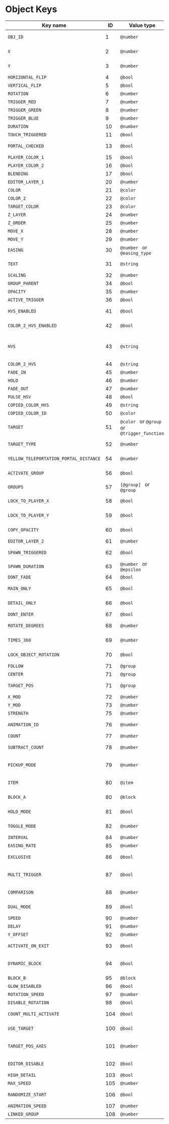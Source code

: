 # Object Keys

| Key name                               | ID  | Value type                                    | Description                                                                                                                                                    |
| -------------------------------------- | --- | --------------------------------------------- | -------------------------------------------------------------------------------------------------------------------------------------------------------------- |
| `OBJ_ID `                              | 1   | `@number `                                    | The ID that decides what kind of object this is. Each object type in gd has a unique ID.                                                                       |
| `X `                                   | 2   | `@number `                                    | The X position of an object in units (one grid square = 30 units, +x is to the right)                                                                          |
| `Y `                                   | 3   | `@number `                                    | The Y position of an object in units (one grid square = 30 units, +y is up)                                                                                    |
| `HORIZONTAL_FLIP `                     | 4   | `@bool `                                      | Whether the object is horizontally flipped                                                                                                                     |
| `VERTICAL_FLIP `                       | 5   | `@bool `                                      | Whether the object is vertically flipped                                                                                                                       |
| `ROTATION `                            | 6   | `@number `                                    | Rotation of the object in degrees                                                                                                                              |
| `TRIGGER_RED `                         | 7   | `@number `                                    | Red value of the color in a color trigger                                                                                                                      |
| `TRIGGER_GREEN `                       | 8   | `@number `                                    | Green value of the color in a color trigger                                                                                                                    |
| `TRIGGER_BLUE `                        | 9   | `@number `                                    | Blue value of the color in a color trigger                                                                                                                     |
| `DURATION `                            | 10  | `@number `                                    | Duration of a trigger                                                                                                                                          |
| `TOUCH_TRIGGERED `                     | 11  | `@bool `                                      | Whether a trigger is touch triggered                                                                                                                           |
| `PORTAL_CHECKED `                      | 13  | `@bool `                                      | Whether a portal is check(to show the boundaries)                                                                                                              |
| `PLAYER_COLOR_1 `                      | 15  | `@bool `                                      | If player color 1 is checked on a color                                                                                                                        |
| `PLAYER_COLOR_2 `                      | 16  | `@bool `                                      | If player color 2 is checked on a color                                                                                                                        |
| `BLENDING `                            | 17  | `@bool `                                      | If blending is checked on a color                                                                                                                              |
| `EDITOR_LAYER_1 `                      | 20  | `@number `                                    | The first editor layer of an object                                                                                                                            |
| `COLOR `                               | 21  | `@color `                                     | "Base" color of an object                                                                                                                                      |
| `COLOR_2 `                             | 22  | `@color `                                     | "Detail" color of an object                                                                                                                                    |
| `TARGET_COLOR `                        | 23  | `@color `                                     | The target color ID of a color trigger                                                                                                                         |
| `Z_LAYER `                             | 24  | `@number `                                    | The z layer an object is located on                                                                                                                            |
| `Z_ORDER `                             | 25  | `@number `                                    | the z order an object is set too                                                                                                                               |
| `MOVE_X `                              | 28  | `@number `                                    | The x movement of a move trigger                                                                                                                               |
| `MOVE_Y `                              | 29  | `@number `                                    | The y movement of a move trigger                                                                                                                               |
| `EASING `                              | 30  | `@number ` or `@easing_type`                  | Easing type of a trigger                                                                                                                                       |
| `TEXT `                                | 31  | `@string `                                    | The text to display on a text object(use $.b64encode("string"))                                                                                                |
| `SCALING `                             | 32  | `@number `                                    | The scale of an object                                                                                                                                         |
| `GROUP_PARENT `                        | 34  | `@bool `                                      | If group parent is checked on an object                                                                                                                        |
| `OPACITY `                             | 35  | `@number `                                    | Changes the opacity of the object                                                                                                                              |
| `ACTIVE_TRIGGER `                      | 36  | `@bool `                                      |
| `HVS_ENABLED `                         | 41  | `@bool `                                      | Whether "Main" color of an object HSV/Hue, Saturation and brightness is modified                                                                               |
| `COLOR_2_HVS_ENABLED `                 | 42  | `@bool `                                      | Whether "Detail" color of an object HSV/Hue, Saturation and brightness is modified                                                                             |
| `HVS `                                 | 43  | `@string `                                    | An object's "Main" color HSV value (format : "\<hue\>a\<saturation\>a\<brightness\>a<saturation checked(0/1)>a<brightness checked(0/1)>". example : "60a-1a0.5a1a0") |
| `COLOR_2_HVS `                         | 44  | `@string `                                    | An object's "Detail" color HSV value                                                                                                                           |
| `FADE_IN `                             | 45  | `@number `                                    | A pulse trigger's fade in time                                                                                                                                 |
| `HOLD `                                | 46  | `@number `                                    | A pulse trigger's hold time                                                                                                                                    |
| `FADE_OUT `                            | 47  | `@number `                                    | A pulse trigger's fade out time                                                                                                                                |
| `PULSE_HSV `                           | 48  | `@bool `                                      | Whether a pulse trigger uses HSV                                                                                                                               |
| `COPIED_COLOR_HVS `                    | 49  | `@string `                                    |
| `COPIED_COLOR_ID `                     | 50  | `@color `                                     |
| `TARGET `                              | 51  | `@color ` or `@group` or ` @trigger_function` | ID affected by the trigger                                                                                                                                     |
| `TARGET_TYPE `                         | 52  | `@number `                                    | The target of a pulse trigger (0 = color channel, 1 = group ID)                                                                                                |
| `YELLOW_TELEPORTATION_PORTAL_DISTANCE` | 54  | `@number `                                    | The distance from the blue teleportation portal to the orange one                                                                                                |
| `ACTIVATE_GROUP `                      | 56  | `@bool `                                      | Whether "Activate group" is checked in count & collision trigger                                                                                               |
| `GROUPS `                              | 57  | `[@group] ` or `@group`                       | The group(s) an object should have                                                                                                                             |
| `LOCK_TO_PLAYER_X `                    | 58  | `@bool `                                      | Whether "Lock to player X" is activated in a move trigger                                                                                                      |
| `LOCK_TO_PLAYER_Y `                    | 59  | `@bool `                                      | Whether "Lock to player Y" is activated in a move trigger                                                                                                      |
| `COPY_OPACITY `                        | 60  | `@bool `                                      | Whether "Copy opacity" is checked in a color trigger (when "Copy color" is enabled)                                                                       |
| `EDITOR_LAYER_2 `                      | 61  | `@number `                                    | The second editor layer of an object                                                                                                                           |
| `SPAWN_TRIGGERED `                     | 62  | `@bool `                                      | Whether a trigger should be activated by a spawn trigger                                                                                                       |
| `SPAWN_DURATION `                      | 63  | `@number ` or `@epsilon`                      | Delay value in a spawn trigger                                                                                                                                 |
| `DONT_FADE `                           | 64  | `@bool `                                      | Whether an object should fade in                                                                                                                               |
| `MAIN_ONLY `                           | 65  | `@bool `                                      | Whether "Main only" is checked on a pulse trigger (When you activate pulse on a group)                                                                         |
| `DETAIL_ONLY `                         | 66  | `@bool `                                      | Whether "Detail only" is checked on a pulse trigger (When you activate pulse on a group)                                                                       |
| `DONT_ENTER `                          | 67  | `@bool `                                      | Whether an object should enter                                                                                                                                 |
| `ROTATE_DEGREES `                      | 68  | `@number `                                    | The number of degrees to rotate an object in a rotate trigger                                                                                                  |
| `TIMES_360 `                           | 69  | `@number `                                    | The number of times to do a 360 rotation in a rotate trigger                                                                                                   |
| `LOCK_OBJECT_ROTATION `                | 70  | `@bool `                                      | Whether to lock object rotation in a rotate trigger                                                                                                            |
| `FOLLOW `                              | 71  | `@group `                                     | "Follow group ID" value of a follow trigger                                                                                                                    |
| `CENTER `                              | 71  | `@group `                                     | Center of rotation of a rotate trigger                                                                                                                         |
| `TARGET_POS `                          | 71  | `@group `                                     | "Target pos group ID" value of a move trigger (when "Use target" is enabled)                                                                                 |
| `X_MOD `                               | 72  | `@number `                                    | "X mod" value of a follow trigger                                                                                                                              |
| `Y_MOD `                               | 73  | `@number `                                    | "Y mod" value of a follow trigger                                                                                                                              |
| `STRENGTH `                            | 75  | `@number `                                    | Strength of shake on a shake trigger                                                                                                                           |
| `ANIMATION_ID `                        | 76  | `@number `                                    | The animation id of animated objects (used in the animate trigger)                                                                                             |
| `COUNT `                               | 77  | `@number `                                    | Item ID that will be affected by a pickup item                                                                                                                 |
| `SUBTRACT_COUNT `                      | 78  | `@number `                                    | Whether a pickup item add or subtract from an Item ID when collected (0 = add, 1 = subtract)                                                                   |
| `PICKUP_MODE `                         | 79  | `@number `                                    | Whether a pickup item is on "Pickup item" mode or "Toggle trigger" mode (1 = Pickup item, 2= Toggle trigger)                                                   |
| `ITEM `                                | 80  | `@item `                                      | The item ID of the count, instant count and pickup triggers                                                                                                    |
| `BLOCK_A `                             | 80  | `@block `                                     | "Block A ID" of a collision trigger, or the block ID of a collision block                                                                                      |
| `HOLD_MODE `                           | 81  | `@bool `                                      | Whether "Hold mode" is activated on a touch trigger                                                                                                            |
| `TOGGLE_MODE `                         | 82  | `@number `                                    | The toggle mode of a touch trigger (0 = Default, 1 = On, 2 = Off)                                                                                              |
| `INTERVAL `                            | 84  | `@number `                                    | Interval between each shake on a shake trigger                                                                                                                 |
| `EASING_RATE `                         | 85  | `@number `                                    | What the easing rate is on a move trigger                                                                                                                      |
| `EXCLUSIVE `                           | 86  | `@bool `                                      | Whether "Exclusive" is checked on a pulse trigger                                                                                                              |
| `MULTI_TRIGGER `                       | 87  | `@bool `                                      | Whether a trigger is capable to be activated multiple times (when "Spawn trigger" is enabled)                                                                |
| `COMPARISON `                          | 88  | `@number `                                    | Comparison type in an instant count trigger (0 = equal, 1 = Larger, 2 = Smaller)                                                                               |
| `DUAL_MODE `                           | 89  | `@bool `                                      | Whether "Dual mode" is activated on a touch trigger                                                                                                            |
| `SPEED `                               | 90  | `@number `                                    | "Speed" value of a Follow player Y trigger                                                                                                                     |
| `DELAY `                               | 91  | `@number `                                    | "Delay" value of a Follow player Y trigger                                                                                                                     |
| `Y_OFFSET `                            | 92  | `@number `                                    | "Offset" value of a Follow player Y trigger                                                                                                                    |
| `ACTIVATE_ON_EXIT `                    | 93  | `@bool `                                      | Whether a collision trigger activates on exit instead of on enter                                                                                              |
| `DYNAMIC_BLOCK `                       | 94  | `@bool `                                      | Whether a collision block is a dynamic block (should set to true if you will be moving the collision block)                                                    |
| `BLOCK_B `                             | 95  | `@block `                                     | Block B ID of a collision trigger                                                                                                                              |
| `GLOW_DISABLED `                       | 96  | `@bool `                                      | Whether glow is disabled on an object                                                                                                                          |
| `ROTATION_SPEED `                      | 97  | `@number `                                    | Rotation speed of rotating objects (like saws)                                                                                                                 |
| `DISABLE_ROTATION `                    | 98  | `@bool `                                      | Disables rotation of rotating objects (like saws)                                                                                                               |
| `COUNT_MULTI_ACTIVATE `                | 104 | `@bool `                                      | Whether a count trigger should activate more than once                                                                                                         |
| `USE_TARGET `                          | 100 | `@bool `                                      | Whether 'use target' is enabled on a move trigger                                                                                                              |
| `TARGET_POS_AXES `                     | 101 | `@number `                                    | The move axes of a move trigger with 'use target' enabled (0 = Both, 1 = X Only, 2 = Y Only)                                                                   |
| `EDITOR_DISABLE `                      | 102 | `@bool `                                      | Whether a spawn trigger should be disabled in the editor                                                                                                       |
| `HIGH_DETAIL `                         | 103 | `@bool `                                      | Whether an object is marked as 'high detail'                                                                                                                   |
| `MAX_SPEED `                           | 105 | `@number `                                    | "Max speed" value of a Follow player Y trigger                                                                                                                 |
| `RANDOMIZE_START `                     | 106 | `@bool `                                      | 'randomize start' setting on pulsating animated objects                                                                                                        |
| `ANIMATION_SPEED `                     | 107 | `@number `                                    | 'speed' setting on pulsating animated objects                                                                                                                  |
| `LINKED_GROUP `                        | 108 | `@number `                                    | The ID of the linked group the object is in                                                                                                                    |
